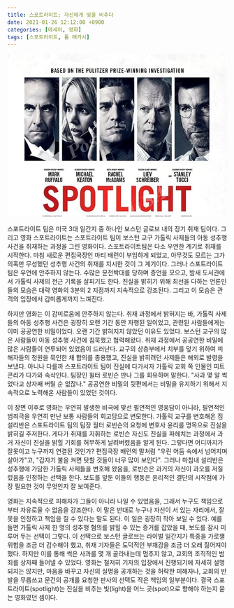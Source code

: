 ```yaml
---
title: 스포트라이트; 자신에게 빛을 비추다
date: 2021-01-26 12:12:00 +0900
categories: [에세이, 영화]
tags: [스포트라이트, 톰 매카시]
---
```


![Figure 1. Spotlight Poster](/assets/img/spotlight.jpg)

스포트라이트 팀은 미국 3대 일간지 중 하나인 보스턴 글로브 내의 장기 취재 팀이다. 그리고 영화 스포트라이트는 스포트라이트 팀이 보스턴 교구 가톨릭 사제들의 아동 성추행 사건을 취재하는 과정을 그린 영화이다. 스포트라이트팀은 다소 우연한 계기로 취재를 시작한다. 마침 새로운 편집국장인 마티 배런이 부임하게 되었고, 아무것도 모르는 그가 의혹만 무성했던 성추행 사건의 취재를 지시한 것이 그 계기이다. 그러나 스포트라이트 팀은 우연에 안주하지 않는다. 수많은 문전박대를 당하며 증언을 모으고, 밤새 도서관에서 가톨릭 사제의 전근 기록을 살피기도 한다. 진실을 밝히기 위해 최선을 다하는 언론인들의 모습은 대략 영화의 3분의 2 지점까지 지속적으로 강조된다. 그리고 이 모습은 관객의 입장에서 감미롭게까지 느껴진다. 

하지만 영화는 이 감미로움에 안주하지 않는다. 취재 과정에서 밝혀지는 바, 가톨릭 사제들의 아동 성추행 사건은 굉장히 오랜 기간 동안 자행된 일이었고, 관련된 사람들에게는 이미 공공연한 비밀이었다. 오랜 기간 밝혀지지 않았던 이유도 있었다. 보스턴 교구의 많은 사람들이 아동 성추행 사건에 침묵했고 협력해왔다. 취재 과정에서 공공연한 비밀에 많은 사람들이 연루되어 있었음이 드러난다. 교구의 상층부에서 치부를 덮기 위하여 피해자들의 청원을 묵인한 채 합의를 종용했고, 진실을 밝히려던 사제들은 해외로 발령을 보냈다. 아니나 다를까 스포트라이트 팀이 진실에 다가서자 가톨릭 교회 쪽 인물인 피트 콘리가 다가와 속삭인다. 팀장인 윌터 로빈슨 만나 그를 회유하며 말한다. "사과 몇 알 썩었다고 상자째 버릴 순 없잖나." 공공연한 비밀의 뒷편에서는 비밀을 유지하기 위해서 지속적으로 노력해온 사람들이 있었던 것이다. 

이 장면 이후로 영화는 우연히 발생한 비극에 맞선 필연적인 영웅담이 아니라, 필연적인 범죄극을 우연히 만난 보통 사람들의 회고담으로 변모한다. 가톨릭 교구를 변호해온 짐 설리반은 스포트라이트 팀의 팀장 월터 로빈슨의 요청에 변호사 윤리를 명목으로 진실을 밝히길 주저한다. 게다가 취재를 지휘하는 로빈슨 자신도 진실을 파헤치는 과정에서 과거 자신이 진실을 밝힐 기회를 허무하게 날려버렸음을 알게 된다. 그렇다면 어디까지가 잘못이고 누구까지 연결된 것인가? 편집국장 배런의 말처럼 "우린 어둠 속에서 넘어지며 살아가"고, "갑자기 불을 켜면 탓할 것들이 너무 많이 보인다". 그러나 마침내 설리반은 성추행에 가담한 가톨릭 사제들을 변호해 왔음을, 로빈슨은 과거의 자신이 과오를 저질렀음을 인정하는 선택을 한다. 보도를 앞둔 이들의 행동은 윤리적인 결단의 시작점에 가장 필요한 것이 무엇인지 잘 보여준다. 

영화는 지속적으로 피해자가 그들이 아니라 나일 수 있었음을, 그래서 누구도 책임으로부터 자유로울 수 없음을 강조한다. 이 말은 반대로 누구나 자신이 서 있는 자리에서, 잘못을 인정하고 책임을 질 수 있다는 말도 된다. 이 일은 굉장히 작아 보일 수 있다. 예를 들면 가톨릭 사제 한 명의 성추행 혐의를 밝힐 수 있는 증거를 잡았을 때, 보도를 잠시 미루어 두는 선택이 그렇다. 이 선택으로 보스턴 글로브는 라이벌 일간지가 특종을 가로챌 위험을 조금 더 감수해야 했고, 취재 기자들은 도덕적인 부채감을 조금 더 오래 짊어져야 했다. 하지만 이를 통해 썩은 사과를 몇 개 골라내는데 멈추지 않고, 교회의 조직적인 범죄를 상자째 들어낼 수 있었다. 영화는 철저히 기자의 입장에서 진행되기에 자세히 설명되지는 않지만, 마음을 바꾸고 자신의 실명을 공개하는 것을 허락한 피해자나, 교회의 반발을 무릅쓰고 문건의 공개를 요청한 판사의 선택도 작은 책임의 일부분이다. 결국 스포트라이트(spotlight)는 진실을 비추는 빛(light)을 어느 곳(spot)으로 향해야 하는지 묻는 영화였던 셈이다.
